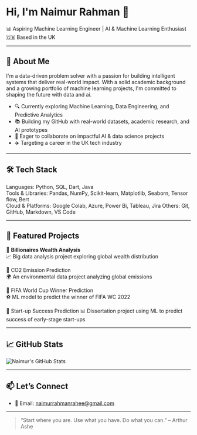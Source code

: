 # Hi, I'm Naimur Rahman 👋

  
📊 Aspiring Machine Learning Engineer | AI & Machine Learning Enthusiast  
🇬🇧 Based in the UK

---

## 🚀 About Me

I'm a data-driven problem solver with a passion for building intelligent systems that deliver real-world impact. With a solid academic background and a growing portfolio of machine learning projects, I'm committed to shaping the future with data and ai.

- 🔍 Currently exploring Machine Learning, Data Engineering, and Predictive Analytics
- 📚 Building my GitHub with real-world datasets, academic research, and AI prototypes
- 🧠 Eager to collaborate on impactful AI & data science projects
- ✈️ Targeting a career in the UK tech industry
---

## 🛠️ Tech Stack

Languages: Python, SQL, Dart, Java  
Tools & Libraries: Pandas, NumPy, Scikit-learn, Matplotlib, Seaborn, Tensor flow, Bert  
Cloud & Platforms: Google Colab, Azure, Power Bi, Tableau, Jira 
Others: Git, GitHub, Markdown, VS Code  

---

## 📌 Featured Projects

🔹 **Billionaires Wealth Analysis**  
📈 Big data analysis project exploring global wealth distribution  
 

🔹 CO2 Emission Prediction  
🌍 An environmental data project analyzing global emissions  


🔹 FIFA World Cup Winner Prediction  
⚽ ML model to predict the winner of FIFA WC 2022  


🔹 Start-up Success Prediction 
📊 Dissertation project using ML to predict success of early-stage start-ups  


---

## 📈 GitHub Stats

![Naimur's GitHub Stats](https://github-readme-stats.vercel.app/api?username=NaimurRahmanR&show_icons=true&theme=tokyonight)

---

## 📫 Let’s Connect

- 📧 Email: naimurrahmanrahee@gmail.com  


---

> “Start where you are. Use what you have. Do what you can.” – Arthur Ashe
